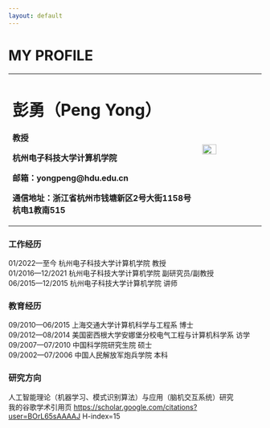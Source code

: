 ```yaml
---
layout: default
---
```


# MY PROFILE

<table border="0">
  <tr>
    <td width="75%">
      <h1>彭勇（Peng Yong）</h1>
      <p><b>教授</b></p>
      <p><b>杭州电子科技大学计算机学院</b></p>
      <p><b>邮箱：yongpeng@hdu.edu.cn</b></p>
      <p><b>通信地址：浙江省杭州市钱塘新区2号大街1158号杭电1教南515</b></p>
    </td>
    <td width="25%">
      <img src="/test2.github.io/assets/images/zhengjianzhao.jpg" width="50%">      
    </td>
  </tr>
</table>

### 工作经历
01/2022—至今     杭州电子科技大学计算机学院   教授  
01/2016—12/2021  杭州电子科技大学计算机学院   副研究员/副教授  
06/2015—12/2015  杭州电子科技大学计算机学院 讲师   

### 教育经历
09/2010—06/2015  上海交通大学计算机科学与工程系  博士    
09/2012—08/2014  美国密西根大学安娜堡分校电气工程与计算机科学系 访学  
09/2007—07/2010  中国科学院研究生院  硕士    
09/2002—07/2006  中国人民解放军炮兵学院  本科  

### 研究方向
人工智能理论（机器学习、模式识别算法）与应用（脑机交互系统）研究  
我的谷歌学术引用页 https://scholar.google.com/citations?user=BOrL65sAAAAJ   H-index=15
